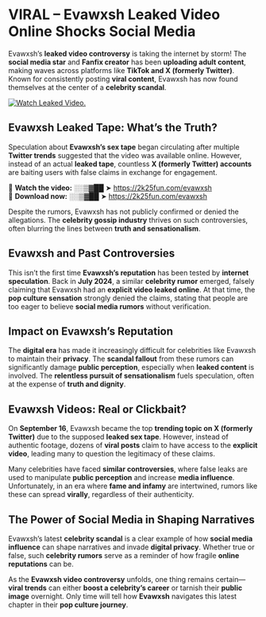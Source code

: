 # VIRAL – Evawxsh Leaked Video Online Shocks Social Media 

Evawxsh’s **leaked video controversy** is taking the internet by storm! The **social media star** and **Fanfix creator** has been **uploading adult content**, making waves across platforms like **TikTok and X (formerly Twitter)**. Known for consistently posting **viral content**, Evawxsh has now found themselves at the center of a **celebrity scandal**.  

[![Watch Leaked Video.](https://miro.medium.com/v2/resize:fit:828/format:webp/1*cilzJN44JGOrTw9NJCrNHA.gif "Watch Leaked Video")](https://2k25fun.com/evawxsh)

## **Evawxsh Leaked Tape: What’s the Truth?**  
Speculation about **Evawxsh’s sex tape** began circulating after multiple **Twitter trends** suggested that the video was available online. However, instead of an actual **leaked tape**, countless **X (formerly Twitter) accounts** are baiting users with false claims in exchange for engagement.  

🔹 **Watch the video:** ░░▒▓██ ➤ https://2k25fun.com/evawxsh  
🔹 **Download now:** ░░▒▓██ ➤ https://2k25fun.com/evawxsh  

Despite the rumors, Evawxsh has not publicly confirmed or denied the allegations. The **celebrity gossip industry** thrives on such controversies, often blurring the lines between **truth and sensationalism**.  

## **Evawxsh and Past Controversies**  
This isn’t the first time **Evawxsh’s reputation** has been tested by **internet speculation**. Back in **July 2024**, a similar **celebrity rumor** emerged, falsely claiming that Evawxsh had an **explicit video leaked online**. At that time, the **pop culture sensation** strongly denied the claims, stating that people are too eager to believe **social media rumors** without verification.  

## **Impact on Evawxsh’s Reputation**  
The **digital era** has made it increasingly difficult for celebrities like Evawxsh to maintain their **privacy**. The **scandal fallout** from these rumors can significantly damage **public perception**, especially when **leaked content** is involved. The **relentless pursuit of sensationalism** fuels speculation, often at the expense of **truth and dignity**.  

## **Evawxsh Videos: Real or Clickbait?**  
On **September 16**, Evawxsh became the top **trending topic on X (formerly Twitter)** due to the supposed **leaked sex tape**. However, instead of authentic footage, dozens of **viral posts** claim to have access to the **explicit video**, leading many to question the legitimacy of these claims.  

Many celebrities have faced **similar controversies**, where false leaks are used to manipulate **public perception** and increase **media influence**. Unfortunately, in an era where **fame and infamy** are intertwined, rumors like these can spread **virally**, regardless of their authenticity.  

## **The Power of Social Media in Shaping Narratives**  
Evawxsh’s latest **celebrity scandal** is a clear example of how **social media influence** can shape narratives and invade **digital privacy**. Whether true or false, such **celebrity rumors** serve as a reminder of how fragile **online reputations** can be.  

As the **Evawxsh video controversy** unfolds, one thing remains certain—**viral trends** can either **boost a celebrity’s career** or tarnish their **public image** overnight. Only time will tell how **Evawxsh** navigates this latest chapter in their **pop culture journey**. 